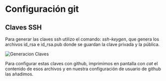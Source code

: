 # Configuración git

## Claves SSH

Para generar las claves ssh utilizo el comando: *ssh-keygen*, que genera los archivos id_rsa e id_rsa.pub donde se guardan la clave privada y la pública.

![Generacion Claves](images/ssh_clave)

Para configurar estas claves con github, imprimimos en pantalla con *cat* el contenido de esos archivos y en nuestra configuración de usuario de github las añadimos.

